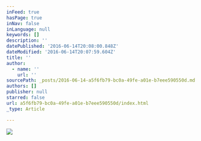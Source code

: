 ```yaml
---
inFeed: true
hasPage: true
inNav: false
inLanguage: null
keywords: []
description: ''
datePublished: '2016-06-14T20:08:00.848Z'
dateModified: '2016-06-14T20:07:59.604Z'
title: ''
author:
  - name: ''
    url: ''
sourcePath: _posts/2016-06-14-a5f6fb79-bc0a-49fe-a01e-b7eee590550d.md
authors: []
publisher: null
starred: false
url: a5f6fb79-bc0a-49fe-a01e-b7eee590550d/index.html
_type: Article

---
```

![](https://the-grid-user-content.s3-us-west-2.amazonaws.com/e169dc90-e025-40fe-921e-a41a03b72c82.jpg)